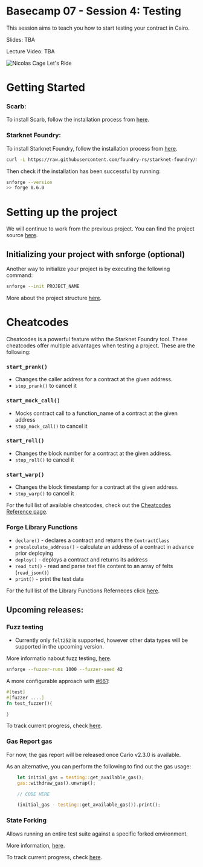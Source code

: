 # Basecamp 07 - Session 4: Testing

This session aims to teach you how to start testing your contract in Cairo.

Slides: TBA

Lecture Video: TBA

![Nicolas Cage Let's Ride](https://media.tenor.com/PDEhy7xqVdoAAAAC/lets-ride-nicolas-cage.gif)

# Getting Started

### Scarb:

To install Scarb, follow the installation process from [here](https://docs.swmansion.com/scarb/download.html).

### Starknet Foundry:

To install Starknet Foundry, follow the installation process from [here](https://foundry-rs.github.io/starknet-foundry/).

```bash
curl -L https://raw.githubusercontent.com/foundry-rs/starknet-foundry/master/scripts/install.sh | sh
```

Then check if the installation has been successful by running:

```bash
snforge --version
>> forge 0.6.0
```

# Setting up the project

We will continue to work from the previous project. You can find the project source [here](https://github.com/glihm/starknet-basecamp-7/tree/main).

## Initializing your project with snforge (optional)

Another way to initialize your project is by executing the following command:

```bash
snforge --init PROJECT_NAME
```

More about the project structure [here](https://foundry-rs.github.io/starknet-foundry/getting-started/first-steps.html).

# Cheatcodes

Cheatcodes is a powerful feature withn the Starknet Foundry tool. These cheatcodes offer multiple advantages when testing a project. These are the following:

### `start_prank()`

- Changes the caller address for a contract at the given address.
- `stop_prank()` to cancel it

### `start_mock_call()`

- Mocks contract call to a function_name of a contract at the given address
- `stop_mock_call()` to cancel it

### `start_roll()`

- Changes the block number for a contract at the given address.
- `stop_roll()` to cancel it

### `start_warp()`

- Changes the block timestamp for a contract at the given address.
- `stop_warp()` to cancel it

For the full list of available cheatcodes, check out the [Cheatcodes Reference page](https://foundry-rs.github.io/starknet-foundry/appendix/cheatcodes.html).

### Forge Library Functions

- `declare()` - declares a contract and returns the `ContractClass`
- `precalculate_address()` - calculate an address of a contract in advance prior deploying
- `deploy()` - deploys a contract and returns its address
- `read_txt()` - read and parse text file content to an array of felts (`read_json()`)
- `print()` - print the test data

For the full list of the Library Functions Referneces click [here](https://foundry-rs.github.io/starknet-foundry/appendix/forge-library.html).

## Upcoming releases:

### Fuzz testing

- Currently only `felt252` is supported, however other data types will be supported in the upcoming version.

More informatio nabout fuzz testing, [here](https://foundry-rs.github.io/starknet-foundry/testing/fuzz-testing.html).

```bash
snforge --fuzzer-runs 1000 --fuzzer-seed 42
```

A more configurable approach with [#661](https://github.com/foundry-rs/starknet-foundry/issues/661):

```rust
#[test]
#[fuzzer ....]
fn test_fuzzer(){

}
```

To track current progress, check [here](https://github.com/foundry-rs/starknet-foundry/milestone/9).

### Gas Report gas

For now, the gas report will be released once Cario v2.3.0 is available.

As an alternative, you can perform the following to find out the gas usage:

```rust
    let initial_gas = testing::get_available_gas();
    gas::withdraw_gas().unwrap();

    // CODE HERE

    (initial_gas - testing::get_available_gas()).print();

```

### State Forking

Allows running an entire test suite against a specific forked environment.

More information, [here](https://foundry-rs.github.io/starknet-foundry/testing/fork-testing.html).

To track current progress, check [here](https://github.com/foundry-rs/starknet-foundry/milestone/7).

